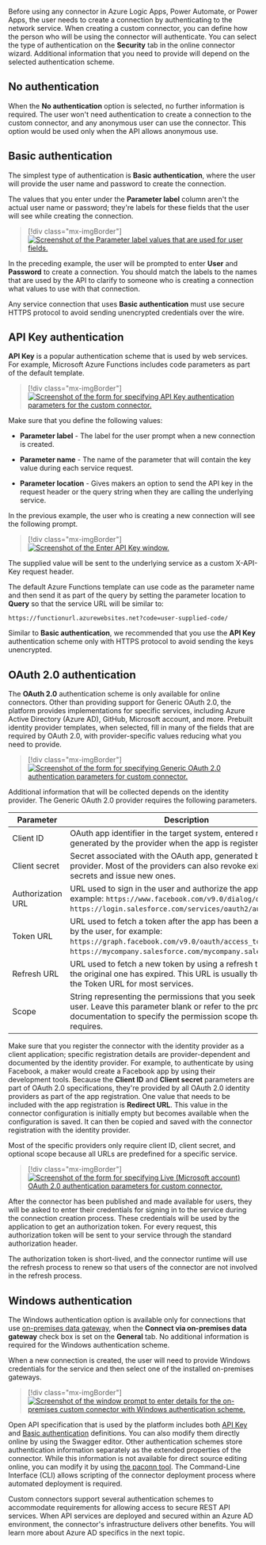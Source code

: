 Before using any connector in Azure Logic Apps, Power Automate, or Power Apps, the user needs to create a connection by authenticating to the network service. When creating a custom connector, you can define how the person who will be using the connector will authenticate. You can select the type of authentication on the **Security** tab in the online connector wizard. Additional information that you need to provide will depend on the selected authentication scheme.

## No authentication

When the **No authentication** option is selected, no further information is required. The user won't need authentication to create a connection to the custom connector, and any anonymous user can use the connector. This option would be used only when the API allows anonymous use.

## Basic authentication 

The simplest type of authentication is **Basic authentication**, where the user will provide the user name and password to create the connection.

The values that you enter under the **Parameter label** column aren't the actual user name or password; they're labels for these fields that the user will see while creating the connection.

> [!div class="mx-imgBorder"]
> [![Screenshot of the Parameter label values that are used for user fields.](../media/parameter-labels.png)](../media/parameter-labels.png#lightbox)

In the preceding example, the user will be prompted to enter **User** and **Password** to create a connection. You should match the labels to the names that are used by the API to clarify to someone who is creating a connection what values to use with that connection.

Any service connection that uses **Basic authentication** must use secure HTTPS protocol to avoid sending unencrypted credentials over the wire.

## API Key authentication

**API Key** is a popular authentication scheme that is used by web services. For example, Microsoft Azure Functions includes code parameters as part of the default template.

> [!div class="mx-imgBorder"]
> [![Screenshot of the form for specifying API Key authentication parameters for the custom connector.](../media/api-key.png)](../media/api-key.png#lightbox)

Make sure that you define the following values:

-   **Parameter label** - The label for the user prompt when a new connection is created.

-   **Parameter name** - The name of the parameter that will contain the key value during each service request.

-   **Parameter location** - Gives makers an option to send the API key in the request header or the query string when they are calling the underlying service.

In the previous example, the user who is creating a new connection will see the following prompt.

> [!div class="mx-imgBorder"]
> [![Screenshot of the Enter API Key window.](../media/enter-api-key.png)](../media/enter-api-key.png#lightbox)

The supplied value will be sent to the underlying service as a custom X-API-Key request header.

The default Azure Functions template can use code as the parameter name and then send it as part of the query by setting the parameter location to **Query** so that the service URL will be similar to:

```http
https://functionurl.azurewebsites.net?code=user-supplied-code/
```

Similar to **Basic authentication**, we recommended that you use the **API Key** authentication scheme only with HTTPS protocol to avoid sending the keys unencrypted.

## OAuth 2.0 authentication

The **OAuth 2.0** authentication scheme is only available for online connectors. Other than providing support for Generic OAuth 2.0, the platform provides implementations for specific services, including Azure Active Directory (Azure AD), GitHub, Microsoft account, and more. Prebuilt identity provider templates, when selected, fill in many of the fields that are required by OAuth 2.0, with provider-specific values reducing what you need to provide.

> [!div class="mx-imgBorder"]
> [![Screenshot of the form for specifying Generic OAuth 2.0 authentication parameters for custom connector.](../media/authentication-type-oauth.png)](../media/authentication-type-oauth.png#lightbox)

Additional information that will be collected depends on the identity provider. The Generic OAuth 2.0 provider requires the following parameters.

|     Parameter            |     Description                                                                                                                                                                                                  |
|--------------------------|------------------------------------------------------------------------------------------------------------------------------------------------------------------------------------------------------------------|
|     Client ID            |     OAuth app identifier in the target system, entered manually or   generated by the provider when the app is registered.                                                                                       |
|     Client secret        |     Secret associated with the OAuth app, generated by the provider. Most of the providers can also revoke   existing secrets and issue new ones.                                      |
|     Authorization URL    |     URL used to sign in the user and authorize the   application, for example:     `https://www.facebook.com/v9.0/dialog/oauth` or `https://login.salesforce.com/services/oauth2/authorize`.                         |
|     Token URL            |     URL used to fetch a token after the app has been authorized   by the user, for example:     `https://graph.facebook.com/v9.0/oauth/access_token` or `https://mycompany.salesforce.com/mycompany.salesforce.com`.    |
|     Refresh URL          |     URL used to fetch a new token by using a refresh token   after the original one has expired. This URL is usually the same as the Token URL   for most services.                                                       |
|     Scope                |     String representing the permissions that you seek   from the user. Leave this parameter blank or refer to the provider documentation to   specify the permission scope that your app requires.                          |

Make sure that you register the connector with the identity provider as a client application; specific registration details are provider-dependent and documented by the identity provider. For example, to authenticate by using Facebook, a maker would create a Facebook app by using their development tools. Because the **Client ID** and **Client secret** parameters are part of OAuth 2.0 specifications, they're provided by all OAuth 2.0 identity providers as part of the app registration. One value that needs to be included with the app registration is **Redirect URL**. This value in the connector configuration is initially empty but becomes available when the configuration is saved. It can then be copied and saved with the connector registration with the identity provider.

Most of the specific providers only require client ID, client secret, and optional scope because all URLs are predefined for a specific service.

> [!div class="mx-imgBorder"]
> [![Screenshot of the form for specifying Live (Microsoft account) OAuth 2.0 authentication parameters for custom connector.](../media/oauth-details.png)](../media/oauth-details.png#lightbox)

After the connector has been published and made available for users, they will be asked to enter their credentials for signing in to the service during the connection creation process. These credentials will be used by the application to get an authorization token. For every request, this authorization token will be sent to your service through the standard authorization header.

The authorization token is short-lived, and the connector runtime will use the refresh process to renew so that users of the connector are not involved in the refresh process.

## Windows authentication

The Windows authentication option is available only for connections that use [on-premises data gateway](/data-integration/gateway/service-gateway-onprem/?azure-portal=true), when the **Connect via on-premises data gateway** check box is set on the **General** tab. No additional information is required for the Windows authentication scheme.

When a new connection is created, the user will need to provide Windows credentials for the service and then select one of the installed on-premises gateways.

> [!div class="mx-imgBorder"]
> [![Screenshot of the window prompt to enter details for the on-premises custom connector with Windows authentication scheme.](../media/select-gateway.png)](../media/select-gateway.png#lightbox)

Open API specification that is used by the platform includes both [API Key](https://swagger.io/docs/specification/2-0/authentication/api-keys/?azure-portal=true) and [Basic authentication](https://swagger.io/docs/specification/2-0/authentication/basic-authentication/?azure-portal=true) definitions. You can also modify them directly online by using the Swagger editor. Other authentication schemes store authentication information separately as the extended properties of the connector. While this information is not available for direct source editing online, you can modify it by using [the paconn tool](/connectors/custom-connectors/paconn-cli/?azure-portal=true). The Command-Line Interface (CLI) allows scripting of the connector deployment process where automated deployment is required.

Custom connectors support several authentication schemes to accommodate requirements for allowing access to secure REST API services. When API services are deployed and secured within an Azure AD environment, the connector's infrastructure delivers other benefits. You will learn more about Azure AD specifics in the next topic.
